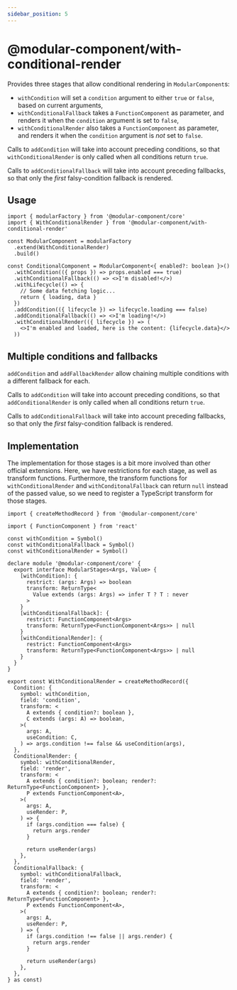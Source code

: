 ```yaml
---
sidebar_position: 5
---
```


# @modular-component/with-conditional-render

Provides three stages that allow conditional rendering in `ModularComponent`s:

- `withCondition` will set a `condition` argument to either `true` or `false`, based
  on current arguments,
- `withConditionalFallback` takes a `FunctionComponent` as parameter, and
  renders it when the `condition` argument is set to `false`,
- `withConditionalRender` also takes a `FunctionComponent` as parameter, and
  renders it when the `condition` argument is _not_ set to `false`.

Calls to `addCondition` will take into account preceding conditions, so that `withConditionalRender`
is only called when all conditions return `true`.

Calls to `addConditionalFallback` will take into account preceding fallbacks, so that only the _first_ falsy-condition
fallback is rendered.

## Usage

```tsx
import { modularFactory } from '@modular-component/core'
import { WithConditionalRender } from '@modular-component/with-conditional-render'

const ModularComponent = modularFactory
  .extend(WithConditionalRender)
  .build()

const ConditionalComponent = ModularComponent<{ enabled?: boolean }>()
  .withCondition(({ props }) => props.enabled === true)
  .withConditionalFallback(() => <>I'm disabled!</>)
  .withLifecycle(() => {
    // Some data fetching logic...
    return { loading, data }
  })
  .addCondition(({ lifecycle }) => lifecycle.loading === false)
  .addConditionalFallback(() => <>I'm loading!</>)
  .withConditionalRender(({ lifecycle }) => (
    <>I'm enabled and loaded, here is the content: {lifecycle.data}</>
  ))
```

## Multiple conditions and fallbacks

`addCondition` and `addFallbackRender` allow chaining multiple conditions with a different fallback for each.

Calls to `addCondition` will take into account preceding conditions,
so that `addConditionalRender` is only called when all conditions return `true`.

Calls to `addConditionalFallback` will take into account preceding fallbacks, so that only the _first_ falsy-condition
fallback is rendered.

## Implementation

The implementation for those stages is a bit more involved than other official extensions. Here, we have restrictions
for each stage, as well as transform functions. Furthermore, the transform functions for `withConditionalRender` and `withConditonalFallback`
can return `null` instead of the passed value, so we need to register a TypeScript transform for those stages.

```tsx
import { createMethodRecord } from '@modular-component/core'

import { FunctionComponent } from 'react'

const withCondition = Symbol()
const withConditionalFallback = Symbol()
const withConditionalRender = Symbol()

declare module '@modular-component/core' {
  export interface ModularStages<Args, Value> {
    [withCondition]: {
      restrict: (args: Args) => boolean
      transform: ReturnType<
        Value extends (args: Args) => infer T ? T : never
      >
    }
    [withConditionalFallback]: {
      restrict: FunctionComponent<Args>
      transform: ReturnType<FunctionComponent<Args>> | null
    }
    [withConditionalRender]: {
      restrict: FunctionComponent<Args>
      transform: ReturnType<FunctionComponent<Args>> | null
    }
  }
}

export const WithConditionalRender = createMethodRecord({
  Condition: {
    symbol: withCondition,
    field: 'condition',
    transform: <
      A extends { condition?: boolean },
      C extends (args: A) => boolean,
    >(
      args: A,
      useCondition: C,
    ) => args.condition !== false && useCondition(args),
  },
  ConditionalRender: {
    symbol: withConditionalRender,
    field: 'render',
    transform: <
      A extends { condition?: boolean; render?: ReturnType<FunctionComponent> },
      P extends FunctionComponent<A>,
    >(
      args: A,
      useRender: P,
    ) => {
      if (args.condition === false) {
        return args.render
      }

      return useRender(args)
    },
  },
  ConditionalFallback: {
    symbol: withConditionalFallback,
    field: 'render',
    transform: <
      A extends { condition?: boolean; render?: ReturnType<FunctionComponent> },
      P extends FunctionComponent<A>,
    >(
      args: A,
      useRender: P,
    ) => {
      if (args.condition !== false || args.render) {
        return args.render
      }

      return useRender(args)
    },
  },
} as const)
```
